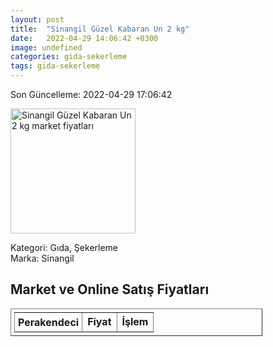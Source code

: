 ```yaml
---
layout: post
title:  "Sinangil Güzel Kabaran Un 2 kg"
date:   2022-04-29 14:06:42 +0300
image: undefined
categories: gida-sekerleme
tags: gida-sekerleme
---
```


Son Güncelleme: 2022-04-29 17:06:42

<img src="undefined" width="200" alt="Sinangil Güzel Kabaran Un 2 kg market fiyatları" />

Kategori: Gıda, Şekerleme
<br />
Marka: Sinangil

<h2>Market ve Online Satış Fiyatları</h2>

<table border="1" style="padding: 5px;width:80%;">
  <tr>
    <td style="padding: 5px;"><strong>Perakendeci</strong></td>
    <td><strong>Fiyat</strong></td>
    <td><strong>İşlem</strong></td>
  </tr>
  
</table>
